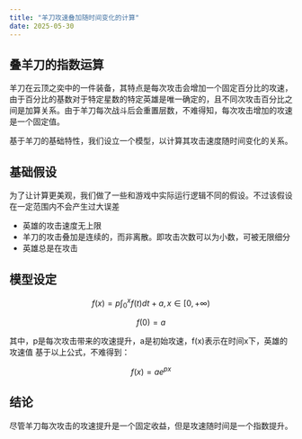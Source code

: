 ```yaml
---
title: "羊刀攻速叠加随时间变化的计算"
date: 2025-05-30
---
```



## 叠羊刀的指数运算

羊刀在云顶之奕中的一件装备，其特点是每次攻击会增加一个固定百分比的攻速，由于百分比的基数对于特定星数的特定英雄是唯一确定的，且不同次攻击百分比之间是加算关系。由于羊刀每次战斗后会重置层数，不难得知，每次攻击增加的攻速是一个固定值。

基于羊刀的基础特性，我们设立一个模型，以计算其攻击速度随时间变化的关系。

## 基础假设

为了让计算更美观，我们做了一些和游戏中实际运行逻辑不同的假设。不过该假设在一定范围内不会产生过大误差
- 英雄的攻击速度无上限
- 羊刀的攻击叠加是连续的，而非离散。即攻击次数可以为小数，可被无限细分
- 英雄总是在攻击

## 模型设定

$$
f(x) = p \int_{0}^{x} f(t)dt + a,  x\in[0,+\infty)  
$$

$$
 f(0)=a 
$$

其中，p是每次攻击带来的攻速提升，a是初始攻速，f(x)表示在时间x下，英雄的攻速值
基于以上公式，不难得到：

$$ f(x) = ae^{px} $$

## 结论

尽管羊刀每次攻击的攻速提升是一个固定收益，但是攻速随时间是一个指数提升。